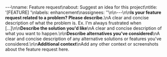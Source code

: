 ---\nname: Feature request\nabout: Suggest an idea for this project\ntitle: '[FEATURE] '\nlabels: enhancement\nassignees: ''\n\n---\n\n**Is your feature request related to a problem? Please describe.**\nA clear and concise description of what the problem is. Ex. I'm always frustrated when [...]\n\n**Describe the solution you'd like**\nA clear and concise description of what you want to happen.\n\n**Describe alternatives you've considered**\nA clear and concise description of any alternative solutions or features you've considered.\n\n**Additional context**\nAdd any other context or screenshots about the feature request here.